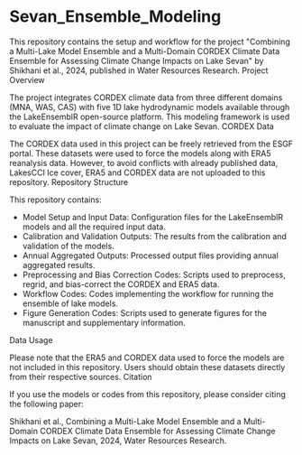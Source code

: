 # Sevan_Ensemble_Modeling
This repository contains the setup and workflow for the project "Combining a Multi-Lake Model Ensemble and a Multi-Domain CORDEX Climate Data Ensemble for Assessing Climate Change Impacts on Lake Sevan" by Shikhani et al., 2024, published in Water Resources Research.
Project Overview

The project integrates CORDEX climate data from three different domains (MNA, WAS, CAS) with five 1D lake hydrodynamic models available through the LakeEnsemblR open-source platform. This modeling framework is used to evaluate the impact of climate change on Lake Sevan.
CORDEX Data

The CORDEX data used in this project can be freely retrieved from the ESGF portal. These datasets were used to force the models along with ERA5 reanalysis data. However, to avoid conflicts with already published data, LakesCCI Ice cover, ERA5 and CORDEX data are not uploaded to this repository.
Repository Structure

This repository contains: 
     
   -   Model Setup and Input Data: Configuration files for the LakeEnsemblR models and all the required input data.  
   -  Calibration and Validation Outputs: The results from the calibration and validation of the models.
   -  Annual Aggregated Outputs: Processed output files providing annual aggregated results.
   -  Preprocessing and Bias Correction Codes: Scripts used to preprocess, regrid, and bias-correct the CORDEX and ERA5 data.
   - Workflow Codes: Codes implementing the workflow for running the ensemble of lake models.
   -  Figure Generation Codes: Scripts used to generate figures for the manuscript and supplementary information.


Data Usage

Please note that the ERA5 and CORDEX data used to force the models are not included in this repository. Users should obtain these datasets directly from their respective sources.
Citation

If you use the models or codes from this repository, please consider citing the following paper:

Shikhani et al., Combining a Multi-Lake Model Ensemble and a Multi-Domain CORDEX Climate Data Ensemble for Assessing Climate Change Impacts on Lake Sevan, 2024, Water Resources Research.
